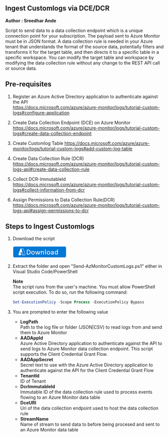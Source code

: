 ## Ingest Customlogs via DCE/DCR
**Author : Sreedhar Ande**

Script to send data to a data collection endpoint which is a unique connection point for your subscription. The payload sent to Azure Monitor must be in JSON format. A data collection rule is needed in your Azure tenant that understands the format of the source data, potentially filters and transforms it for the target table, and then directs it to a specific table in a specific workspace.
You can modify the target table and workspace by modifying the data collection rule without any change to the REST API call or source data.

## Pre-requisites  
1.	Register an Azure Active Directory application to authenticate against the API  
	https://docs.microsoft.com/azure/azure-monitor/logs/tutorial-custom-logs#configure-application  
	
2. Create Data Collection Endpoint (DCE) on Azure Monitor  
	https://docs.microsoft.com/azure/azure-monitor/logs/tutorial-custom-logs#create-data-collection-endpoint  
	
3. Create Customlog Table
	https://docs.microsoft.com/azure/azure-monitor/logs/tutorial-custom-logs#add-custom-log-table  
	
4. Create Data Collection Rule (DCR)  
   https://docs.microsoft.com/azure/azure-monitor/logs/tutorial-custom-logs-api#create-data-collection-rule

5. Collect DCR-ImmutableId  
	https://docs.microsoft.com/azure/azure-monitor/logs/tutorial-custom-logs#collect-information-from-dcr  
	
6. Assign Permissions to Data Collection Rule(DCR)  
	https://docs.microsoft.com/azure/azure-monitor/logs/tutorial-custom-logs-api#assign-permissions-to-dcr  

## Steps to Ingest Customlogs
1. Download the script 
  
   [![Download](/Tools/CustomLogsIngestion-DCE-DCR/images/Download.png)](https://aka.ms/customlogsingestion)

2. Extract the folder and open "Send-AzMonitorCustomLogs.ps1" either in Visual Studio Code/PowerShell

   **Note**  
   The script runs from the user's machine. You must allow PowerShell script execution. To do so, run the following command:
   
   ```PowerShell
   Set-ExecutionPolicy -Scope Process -ExecutionPolicy Bypass  
   ```  
3. You are prompted to enter the following value 
	- **LogPath**    
    Path to the log file or folder (JSON|CSV) to read logs from and send them to Azure Monitor  
	- **AADAppId**  
    Azure Active Directory application to authenticate against the API to send logs to Azure Monitor data collection endpoint. This script supports the Client Credential Grant Flow.  
	- **AADAppSecret**  
    Secret text to use with the Azure Active Directory application to authenticate against the API for the Client Credential Grant Flow  
	- **TenantId**  
    ID of Tenant  
	- **DcrImmutableId**    
    Immutable ID of the data collection rule used to process events flowing to an Azure Monitor data table  
	- **DceURI**   
    Uri of the data collection endpoint used to host the data collection rule  
	- **StreamName**   
    Name of stream to send data to before being procesed and sent to an Azure Monitor data table  
    
